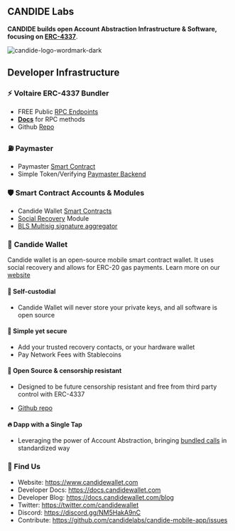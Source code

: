 ## CANDIDE Labs

**CANDIDE builds open Account Abstraction Infrastructure & Software, focusing on [ERC-4337](https://eips.ethereum.org/EIPS/eip-4337)**.

![candide-logo-wordmark-dark](https://github.com/candidelabs/.github/assets/7014833/2d8bc3c0-58d1-4e7d-badc-e3ab977ef7c6)

## Developer Infrastructure
### ⚡ **Voltaire ERC-4337 Bundler**
- FREE Public [RPC Endpoints](https://docs.candidewallet.com/bundler/rpc-endpoints) 
- [**Docs**](https://docs.candidewallet.com/bundler/rpc-methods) for RPC methods
- Github [Repo](https://github.com/candidelabs/voltaire)

### ⛽ **Paymaster**
- Paymaster [Smart Contract](https://github.com/candidelabs/CandideWalletContracts/blob/main/contracts/paymaster/CandidePaymaster.sol)
- Simple Token/Verifying [Paymaster Backend](https://github.com/candidelabs/Candide-Paymaster-RPC)

### 🛡️ **Smart Contract Accounts & Modules**
- Candide Wallet [Smart Contracts](https://github.com/candidelabs/CandideWalletContracts/tree/main/contracts/candideWallet)
- [Social Recovery](https://github.com/candidelabs/CandideWalletContracts/tree/main/contracts/modules/social_recovery) Module
- [BLS Multisig signature aggregator](https://github.com/candidelabs/CandideWalletContracts/tree/main/contracts/experimental/bls)

### 📱 **Candide Wallet**

Candide wallet is an open-source mobile smart contract wallet. It uses social recovery and allows for ERC-20 gas payments. Learn more on our [website](https://www.candidewallet.com)

#### 🔐 Self-custodial

- Candide Wallet will never store your private keys, and all software is open source

#### 👶 Simple yet secure

- Add your trusted recovery contacts, or your hardware wallet
- Pay Network Fees with Stablecoins

#### 🫶 Open Source & censorship resistant

- Designed to be future censorship resistant and free from third party control with ERC-4337

- [Github repo](https://github.com/candidelabs/candide-mobile-app)

#### 🔥 Dapp with a Single Tap 

- Leveraging the power of Account Abstraction, bringing [bundled calls](https://docs.candidewallet.com/develop/wallet/batch-transactions) in standardized way

###  🐪 Find Us

* Website: https://www.candidewallet.com
* Developer Docs: https://docs.candidewallet.com
* Developer Blog: https://docs.candidewallet.com/blog
* Twitter: https://twitter.com/candidewallet
* Discord: https://discord.gg/NM5HakA9nC
* Contribute: https://github.com/candidelabs/candide-mobile-app/issues

